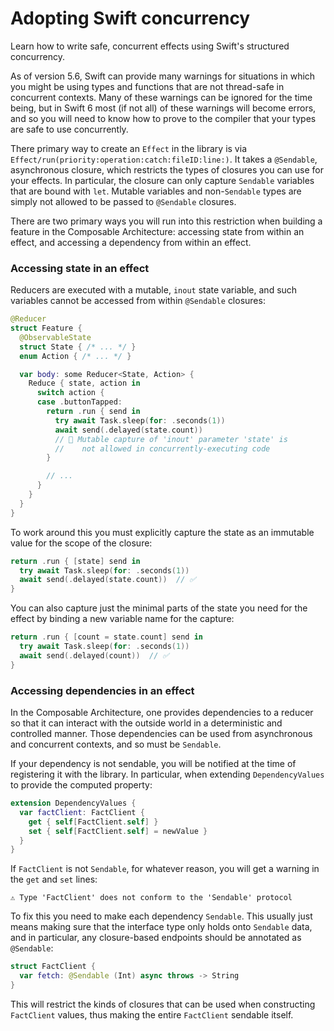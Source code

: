 # Adopting Swift concurrency

Learn how to write safe, concurrent effects using Swift's structured concurrency.

As of version 5.6, Swift can provide many warnings for situations in which you might be using types
and functions that are not thread-safe in concurrent contexts. Many of these warnings can be ignored
for the time being, but in Swift 6 most (if not all) of these warnings will become errors, and so
you will need to know how to prove to the compiler that your types are safe to use concurrently.

There primary way to create an ``Effect`` in the library is via
``Effect/run(priority:operation:catch:fileID:line:)``. It takes a `@Sendable`, asynchronous closure,
which restricts the types of closures you can use for your effects. In particular, the closure can
only capture `Sendable` variables that are bound with `let`. Mutable variables and non-`Sendable`
types are simply not allowed to be passed to `@Sendable` closures.

There are two primary ways you will run into this restriction when building a feature in the
Composable Architecture: accessing state from within an effect, and accessing a dependency from
within an effect.

### Accessing state in an effect

Reducers are executed with a mutable, `inout` state variable, and such variables cannot be accessed
from within `@Sendable` closures:

```swift
@Reducer
struct Feature {
  @ObservableState
  struct State { /* ... */ }
  enum Action { /* ... */ }

  var body: some Reducer<State, Action> {
    Reduce { state, action in
      switch action {
      case .buttonTapped:
        return .run { send in
          try await Task.sleep(for: .seconds(1))
          await send(.delayed(state.count))
          // 🛑 Mutable capture of 'inout' parameter 'state' is
          //    not allowed in concurrently-executing code
        }

        // ...
      }
    }
  }
}
```

To work around this you must explicitly capture the state as an immutable value for the scope of the
closure:

```swift
return .run { [state] send in
  try await Task.sleep(for: .seconds(1))
  await send(.delayed(state.count))  // ✅
}
```

You can also capture just the minimal parts of the state you need for the effect by binding a new
variable name for the capture:

```swift
return .run { [count = state.count] send in
  try await Task.sleep(for: .seconds(1))
  await send(.delayed(count))  // ✅
}
```

### Accessing dependencies in an effect

In the Composable Architecture, one provides dependencies to a reducer so that it can interact with
the outside world in a deterministic and controlled manner. Those dependencies can be used from
asynchronous and concurrent contexts, and so must be `Sendable`.

If your dependency is not sendable, you will be notified at the time of registering it with the
library. In particular, when extending `DependencyValues` to provide the computed property:

```swift
extension DependencyValues {
  var factClient: FactClient {
    get { self[FactClient.self] }
    set { self[FactClient.self] = newValue }
  }
}
```

If `FactClient` is not `Sendable`, for whatever reason, you will get a warning in the `get`
and `set` lines:

```
⚠️ Type 'FactClient' does not conform to the 'Sendable' protocol
```

To fix this you need to make each dependency `Sendable`. This usually just means making sure 
that the interface type only holds onto `Sendable` data, and in particular, any closure-based 
endpoints should be annotated as `@Sendable`:

```swift
struct FactClient {
  var fetch: @Sendable (Int) async throws -> String
}
```

This will restrict the kinds of closures that can be used when constructing `FactClient` values, thus 
making the entire `FactClient` sendable itself.

